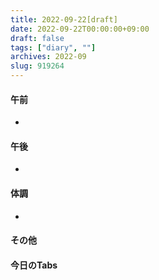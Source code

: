 ```yaml
---
title: 2022-09-22[draft]
date: 2022-09-22T00:00:00+09:00
draft: false
tags: ["diary", ""]
archives: 2022-09
slug: 919264
---
```

#### 午前
- 
#### 午後
- 
#### 体調
- 
#### その他
#### 今日のTabs